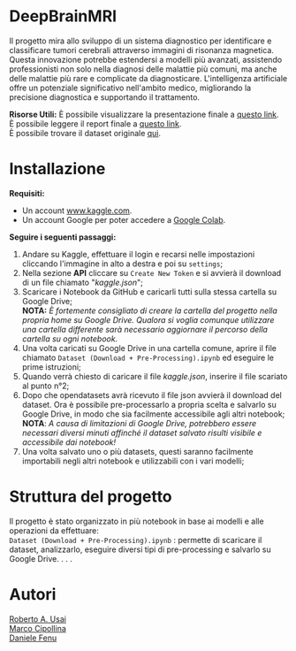 # DeepBrainMRI
Il progetto mira allo sviluppo di un sistema diagnostico per identificare e classificare tumori cerebrali attraverso immagini di risonanza magnetica. Questa innovazione potrebbe estendersi a modelli più avanzati, assistendo professionisti non solo nella diagnosi delle malattie più comuni, ma anche delle malattie più rare e complicate da diagnosticare. L'intelligenza artificiale offre un potenziale significativo nell'ambito medico, migliorando la precisione diagnostica e supportando il trattamento.   

**Risorse Utili:** 
È possibile visualizzare la presentazione finale a <a href="">questo link<a>.    
È possibile leggere il report finale a <a href="">questo link<a>.    
È possibile trovare il dataset originale <a href="https://www.kaggle.com/datasets/masoudnickparvar/brain-tumor-mri-dataset">qui</a>.

# Installazione
**Requisiti:**   
*  Un account <a href="https://www.kaggle.com">www.kaggle.com</a>.     
*  Un account Google per poter accedere a <a href="https://colab.research.google.com">Google Colab</a>.     

**Seguire i seguenti passaggi:**   
1) Andare su Kaggle, effettuare il login e recarsi nelle impostazioni cliccando l'immagine in alto a destra e poi su `settings`;       
2) Nella sezione **API** cliccare su `Create New Token` e si avvierà il download di un file chiamato "_kaggle.json_";
3) Scaricare i Notebook da GitHub e caricarli tutti sulla stessa cartella su Google Drive;     
 **NOTA:** _È fortemente consigliato di creare la cartella del progetto nella propria home su Google Drive. Qualora si voglia comunque utilizzare una cartella differente sarà necessario aggiornare il percorso della cartella su ogni notebook._
4) Una volta caricati su Google Drive in una cartella comune, aprire il file chiamato `Dataset (Download + Pre-Processing).ipynb` ed eseguire le prime istruzioni;
5) Quando verrà chiesto di caricare il file _kaggle.json_, inserire il file scariato al punto n°2;
6) Dopo che opendatasets avrà ricevuto il file json avvierà il download del dataset. Ora è possibile pre-processarlo a propria scelta e salvarlo su Google Drive, in modo che sia facilmente accessibile agli altri notebook;     
  **NOTA**: _A causa di limitazioni di Google Drive, potrebbero essere necessari diversi minuti affinché il dataset salvato risulti visibile e accessibile dai notebook!_
8) Una volta salvato uno o più datasets, questi saranno facilmente importabili negli altri notebook e utilizzabili con i vari modelli;

# Struttura del progetto
Il progetto è stato organizzato in più notebook in base ai modelli e alle operazioni da effettuare:    
`Dataset (Download + Pre-Processing).ipynb` : permette di scaricare il dataset, analizzarlo, eseguire diversi tipi di pre-processing e salvarlo su Google Drive.
. . .

# Autori
<a href="https://github.com/TheRoberto2512">Roberto A. Usai</a>  
<a href="https://github.com/Cipe96">Marco Cipollina</a>   
<a href="https://github.com/danif95">Daniele Fenu</a>      
